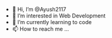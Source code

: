 - 👋 Hi, I’m @Ayush2117
- 👀 I’m interested in Web Development
- 🌱 I’m currently learning to code
- 📫 How to reach me ...

<!---
Ayush2117/Ayush2117 is a ✨ special ✨ repository because its `README.md` (this file) appears on your GitHub profile.
You can click the Preview link to take a look at your changes.
--->
